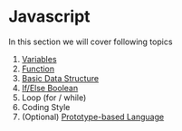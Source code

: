 # Javascript

In this section we will cover following topics

1. [Variables](variables.md)
2. [Function](function.md)
3. [Basic Data Structure](data-structure.md)
4. [If/Else Boolean](if-else-boolean.md)
5. Loop \(for / while\)
6. Coding Style
7. \(Optional\) [Prototype-based Language](prototype-based-language-optional.md)



